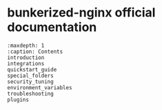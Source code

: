 # bunkerized-nginx official documentation

```{toctree}
:maxdepth: 1
:caption: Contents
introduction
integrations
quickstart_guide
special_folders
security_tuning
environment_variables
troubleshooting
plugins
```
